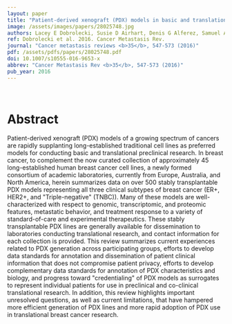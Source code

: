 ```yaml
---
layout: paper
title: "Patient-derived xenograft (PDX) models in basic and translational breast cancer research."
image: /assets/images/papers/28025748.jpg
authors: Lacey E Dobrolecki, Susie D Airhart, Denis G Alferez, Samuel Aparicio, Fariba Behbod, Mohamed Bentires-Alj, Cathrin Brisken, Carol J Bult, Shirong Cai, Robert B Clarke, Heidi Dowst, Matthew J Ellis, Eva Gonzalez-Suarez, Richard D Iggo, Peter Kabos, Shunqiang Li, Geoffrey J Lindeman, Elisabetta Marangoni, Aaron McCoy, Funda Meric-Bernstam, Helen Piwnica-Worms, Marie-France Poupon, Jorge Reis-Filho, Carol A Sartorius, Valentina Scabia, George Sflomos, Yizheng Tu, François Vaillant, Jane E Visvader, Alana Welm, Max S Wicha, Michael T Lewis
ref: Dobrolecki et al. 2016. Cancer Metastasis Rev.
journal: "Cancer metastasis reviews <b>35</b>, 547-573 (2016)"
pdf: /assets/pdfs/papers/28025748.pdf
doi: 10.1007/s10555-016-9653-x
abbrev: "Cancer Metastasis Rev <b>35</b>, 547-573 (2016)"
pub_year: 2016
---
```


<br />
<div data-badge-popover="right" data-badge-type="donut" data-pmid="28025748" data-hide-no-mentions="true" class="altmetric-embed"></div>

# Abstract

Patient-derived xenograft (PDX) models of a growing spectrum of cancers are rapidly supplanting long-established traditional cell lines as preferred models for conducting basic and translational preclinical research. In breast cancer, to complement the now curated collection of approximately 45 long-established human breast cancer cell lines, a newly formed consortium of academic laboratories, currently from Europe, Australia, and North America, herein summarizes data on over 500 stably transplantable PDX models representing all three clinical subtypes of breast cancer (ER+, HER2+, and "Triple-negative" (TNBC)). Many of these models are well-characterized with respect to genomic, transcriptomic, and proteomic features, metastatic behavior, and treatment response to a variety of standard-of-care and experimental therapeutics. These stably transplantable PDX lines are generally available for dissemination to laboratories conducting translational research, and contact information for each collection is provided. This review summarizes current experiences related to PDX generation across participating groups, efforts to develop data standards for annotation and dissemination of patient clinical information that does not compromise patient privacy, efforts to develop complementary data standards for annotation of PDX characteristics and biology, and progress toward "credentialing" of PDX models as surrogates to represent individual patients for use in preclinical and co-clinical translational research. In addition, this review highlights important unresolved questions, as well as current limitations, that have hampered more efficient generation of PDX lines and more rapid adoption of PDX use in translational breast cancer research.

